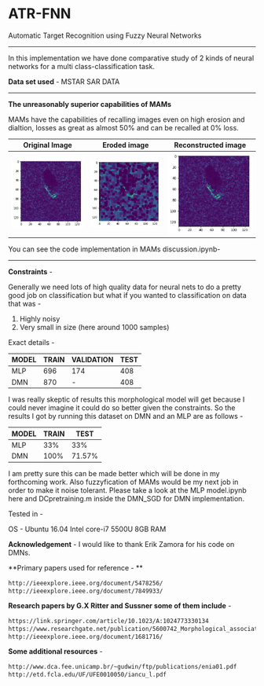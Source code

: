 # ATR-FNN
Automatic Target Recognition using Fuzzy Neural Networks

---
In this implementation we have done comparative study of 2 kinds of neural networks for a multi class-classification task.

**Data set used** - MSTAR SAR DATA

---
**The unreasonably superior capabilities of MAMs**

MAMs have the capabilities of recalling images even on high erosion and dialtion, losses as great as almost 50% and can be recalled at 0% loss.

Original Image   | Eroded image  | Reconstructed image|
:--------------------:|:-------------------:|:----------------------------:
![](./images/img-1.png)  | ![](./images/img-2.png)| ![](./images/img-3.png)         |


You can see the code implementation in MAMs discussion.ipynb- 

------------------------

**Constraints** -

Generally we need lots of high quality data for neural nets to do a pretty good job on classification but what if you wanted to classification on data that was -
1. Highly noisy
2. Very small in size (here around 1000 samples)

Exact details - 

|MODEL | TRAIN  | VALIDATION |TEST |   
| -------- | -------   |  -------------- | -------|
 |    MLP | 696      |    174           | 408   | 
 |    DMN | 870     |    -          | 408   | 
 
      
I was really skeptic of results this morphological model will get because I could never imagine it could do so better given the constraints. So the results I got by running this dataset on DMN and an MLP are  as follows - 


|MODEL | TRAIN   |TEST |   
| -------- | -------    |-------|
 |    MLP | 33%      |    33%| 
 |    DMN | 100%     | 71.57% | 
 
I am pretty sure this can be made better which will be done in my forthcoming work. Also fuzzyfication of MAMs would be my next job in order to make it noise tolerant. Please take a look at the MLP model.ipynb here and DCpretraining.m inside the DMN_SGD for DMN implementation.

Tested in -

OS - Ubuntu 16.04
Intel core-i7 5500U
8GB RAM

**Acknowledgement** - 
I would like to thank Erik Zamora for his code on DMNs. 

**Primary papers used for reference - **

 	http://ieeexplore.ieee.org/document/5478256/
 	http://ieeexplore.ieee.org/document/7849933/
 	
 **Research papers by G.X Ritter and Sussner some of them include** - 

	https://link.springer.com/article/10.1023/A:1024773330134
	https://www.researchgate.net/publication/5600742_Morphological_associative_memories
	http://ieeexplore.ieee.org/document/1681716/

**Some additional resources** - 

 	http://www.dca.fee.unicamp.br/~gudwin/ftp/publications/enia01.pdf
	http://etd.fcla.edu/UF/UFE0010050/iancu_l.pdf
